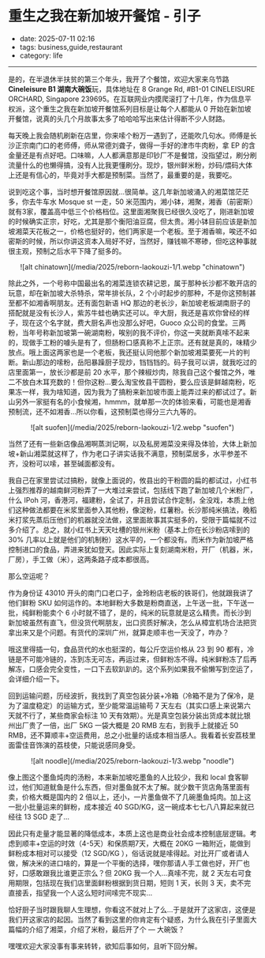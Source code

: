 # 重生之我在新加坡开餐馆 - 引子

- date: 2025-07-11 02:16
- tags: business,guide,restaurant
- category: life

-------------------

是的，在半退休半扶贫的第三个年头，我开了个餐馆，欢迎大家来乌节路 <b>Cineleisure B1 湖南大碗饭</b>玩，具体地址在 8 Grange Rd, #B1-01 CINELEISURE ORCHARD, Singapore 239695。在互联网业内摸爬滚打了十几年，作为信息平权派，这个重生之我在新加坡开餐馆系列目标是让每个人都能从 0 开始在新加坡开餐馆，说真的头几个月故事太多了哈哈哈写出来估计得断不少人财路。

每天晚上我会随机刷新在店里，你来嗦个粉万一遇到了，还能吹几句水。师傅是长沙正宗南门口的老师傅，师从常德刘聋子，做得一手好的津市牛肉粉，拿 EP 的含金量还是有点好吧。口味嘛，人人都满意那是印钞厂不是餐馆，没指望过，刷分刷流量什么的也懒得搞，没有人比我更懂刷分。现炒，银州鲜米粉，炒码/煨码大体上还是有信心的，毕竟对手大都是预制菜。当然了，最重要的是，我要吃。

说到吃这个事，当时想开餐馆原因就…很简单。这几年新加坡涌入的湘菜馆茫茫多，你去牛车水 Mosque st 一走，50 米范围内，湘小钵，湘聚，湘香（前密斯）就有3家，覆盖高中低三个价格档位。这里面湘聚我已经很久没吃了，刚进新加坡的时候确实正宗，好吃，尤其是那个衡阳油豆腐，但太贵。湘小钵目前应该是新加坡湘菜天花板之一，价格也挺好的，他们两家是一个老板。至于湘香嘛，唉还不如密斯的时候，所以你讲这资本入局好不好，当然好，赚钱嘛不寒碜，但吃这种事就很主观，预制之后水平下降了挺多的。

<center>![alt chinatown](/media/2025/reborn-laokouzi-1/1.webp "chinatown")</center>

除此之外，一个号称中国最出名的湘菜连锁农耕记恩，属于那种长沙都不敢开店的玩意，却在新加坡大杀特杀，常年排长队，2 个小时起步的那种，不是你这预制甚至都不如湘香啊朋友。还有面包新语 HQ 那边的老长沙，新加坡老板湖南厨子的搭配就是没有长沙人，紫苏牛蛙也确实还可以。辛大厨，我还是喜欢你曾经的样子，现在这个名字就，费大厨名声也没那么好吧，Guoco 众公司的食堂。三两粉，当年号称新加坡第一碗湖南粉，唉别的我不评价，你这一夹就断真嗦不起来的，现做手工粉的噱头是有了，但肠粉口感真称不上正宗。还有就是真的，味精少放点。哦上面这两家也是一个老板，我还挺认同他那个新加坡湘菜要死一片的判断。新山那边的嗦粉，岳阳暴躁厨子现炒，铛铛铛的。码子我可以讲，就我吃过的店里面第一，放长沙都是前 20 水平，那个辣椒炒肉，除我自己这个餐馆之外，唯二不放白木耳充数的！但你这粉…要么淘宝攸县干圆粉，要么应该是鲜越南粉，吃果冻一样，我为啥知道，因为我为了搞粉来新加坡市面上能弄过来的都试过了。新山另外一家挺有名的小食候湘，hmmm，就单那一次的体验来看，可能也是湘香预制流，还不如湘香…所以你看，这预制菜也得分三六九等的。

<center>![alt suofen](/media/2025/reborn-laokouzi-1/2.webp "suofen")</center>

当然了还有一些新店像品湘啊蒸浏记啊，以及私房湘菜没来得及体验，大体上新加坡+新山湘菜就这样了，作为老口子讲实话我不满意，预制菜居多，水平参差不齐，没粉可以嗦，甚至碱面都没有。

我自己在家里尝试过搞粉，就像上面说的，攸县出的干粉圆的扁的都试过，小红书上强烈推荐的越南鲜河粉弄了一大堆过来尝试，包括线下跑了新加坡几个米粉厂，什么 IPoh 河，香港河，福建粉，全试了，并且尝试合作定制，全没戏，本质上他们这种做法都要在米浆里面参入其他粉，像淀粉，红薯粉。长沙那纯米搞法，晚稻米打浆先蒸后压他们的机器就没法做，这里面故事其实挺多的，受限于篇幅就不过多介绍了。总之，就小红书上天天吐槽的银州米粉（基本上你在长沙粉店嗦到的 30% 几率以上就是他们的机制粉）这水平的，一个都没有。而米作为新加坡严格控制进口的食品，弄进来犹如登天。因此实际上复刻湖南米粉，开厂（机器，米，厂房），手工做（米），这两条路子成本都很高。

那么空运呢？

作为身份证 43010 开头的南门口老口子，金玲粉店老板的铁哥们，他就跟我讲了他们鲜粉 SKU 如何运作的。本地鲜粉大多数是粉商直送，上午送一批，下午送一批，纯鲜粉能卖个 6 小时就不错了，是的，纯米的玩意就是这么精贵。而长沙到新加坡虽然有直飞，但没货代啊朋友，出口资质好解决，怎么从樟宜机场合法把货拿出来又是个问题。有货代的深圳广州，就算走顺丰也一天没了，咋办？

哦这里得插一句，食品货代的水也挺深的，每公斤空运价格从 23 到 90 都有，冷链是不可能冷链的，冻到冻无可冻，再运过来，但鲜粉冻不得。纯米鲜粉冻了后再解冻，口感会完全变性，一口下去软趴趴的。这个系列如果我不偷懒写到空运了，会详细介绍一下。

回到运输问题，历经波折，我找到了真空包装分装+冷箱（冷箱不是为了保冷，是为了温度稳定）的运输方式，至少能常温运输苟 7 天左右（其实口感上来说第六天就不行了，某些商家会标注 10 天有效期）。光是真空包装分装出货成本就比银州出厂贵了一倍，出厂 5KG 一袋大概是 20 RMB 左右，到我手上就接近 50 RMB，还不算顺丰+空运费用，总之小批量的话成本相当感人。我看着长安荔枝里面雷佳音饰演的荔枝使，只能说感同身受。

<center>![alt noodle](/media/2025/reborn-laokouzi-1/3.webp "noodle")</center>

像上图这个墨鱼炖肉的汤粉，本来新加坡吃墨鱼的人比较少，我和 local 食客聊过，他们知道鱿鱼是什么东西，但对墨鱼就不太了解。就少数干货店角落里面有卖，价格大概是国内的 2 倍以上，还小，一片墨鱼做不了几碗墨鱼炖肉。加上这一批小批量运来的鲜粉，成本接近 40 SGD/KG，这一碗成本七七八八算起来就已经往 13 SGD 走了…

因此只有走量才能显著的降低成本，本质上这也是商业社会成本控制底层逻辑。考虑到顺丰+空运的时效（4-5天）和保质期7天，大概在 20KG 一箱附近，能做到鲜粉成本相对可以接受（12 SGD/KG ），俗话说就是嗦得起。对比开厂或者请人做，解决米的进口啥的，算是一个平衡的选择，嘿你那请人手工做也好，开厂也好，口感敢跟我比谁更正宗么？但 20KG 我一个人…真嗦不完，就 2 天左右可食用期限，包括现在我们店里面鲜粉根据到货日期，短则 1 天，长则 3 天，卖不完直接丢，指望我一个人这么短时间嗦完不现实…

恰好厨子当时跟我聊人生理想，你看这不就对上了么…于是就开了这家店，这便是我们开这家店的起因。当然了看到这里的你肯定有个疑惑，为什么我在引子里面大篇幅的介绍了湘菜，介绍了米粉，最后开了个 — 大碗饭？

嘿嘿欢迎大家没事有事来转转，欲知后事如何，且听下回分解。